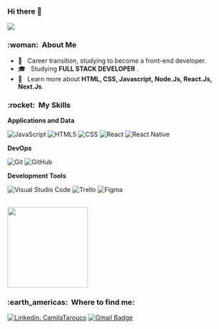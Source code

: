 ### Hi there 👋

![](https://komarev.com/ghpvc/?username=CamilaTarouco&color=006bed)

<h3> :woman: &nbsp;About Me </h3>

- 🤔 &nbsp; Career transition, studying to become a front-end developer.
- 🎓 &nbsp; Studying **FULL STACK DEVELOPER** .
- 🌱 &nbsp; Learn more about **HTML, CSS, Javascript, Node.Js, React.Js, Next.Js**.

<h3> :rocket: &nbsp;My Skills </h3>

**Applications and Data**

  ![JavaScript](https://img.shields.io/badge/-JavaScript-333333?style=flat&logo=javascript)
  ![HTML5](https://img.shields.io/badge/-HTML5-333333?style=flat&logo=HTML5)
  ![CSS](https://img.shields.io/badge/-CSS-333333?style=flat&logo=CSS3&logoColor=1572B6)
  ![React](https://img.shields.io/badge/-React-333333?style=flat&logo=react)
  ![React Native](https://img.shields.io/badge/-React%20Native-333333?style=flat&logo=react)
 

**DevOps**

  ![Git](https://img.shields.io/badge/-Git-333333?style=flat&logo=git)
  ![GitHub](https://img.shields.io/badge/-GitHub-333333?style=flat&logo=github)
  

**Development Tools**

  ![Visual Studio Code](https://img.shields.io/badge/-Visual%20Studio%20Code-333333?style=flat&logo=visual-studio-code&logoColor=007ACC)
  ![Trello](https://img.shields.io/badge/-Trello-333333?style=flat&logo=trello&logoColor=007ACC)
  ![Figma](https://img.shields.io/badge/-Figma-333333?style=flat&logo=figma&logoColor=007ACC)
  

<br/>

<a href="https://github.com/CamilaTarouco">
  <img height="180em" src="https://github-readme-stats.vercel.app/api?username=CamilaTarouco&theme=dracula&show_icons=true" />
</a>

<br/>

<h3> :earth_americas: &nbsp;Where to find me: </h3> 

[![Linkedin: CamilaTarouco](https://img.shields.io/badge/-camilatarouco-blue?style=flat-square&logo=Linkedin&logoColor=white&link=https://www.linkedin.com/in/camila-tarouco/)](https://www.linkedin.com/in/camila-tarouco/)
[![Gmail Badge](https://img.shields.io/badge/-cptarouco@gmail.com-006bed?style=flat-square&logo=Gmail&logoColor=white&link=mailto:cptarouco@gmail.com)](mailto:cptarouco@gmail.com)
